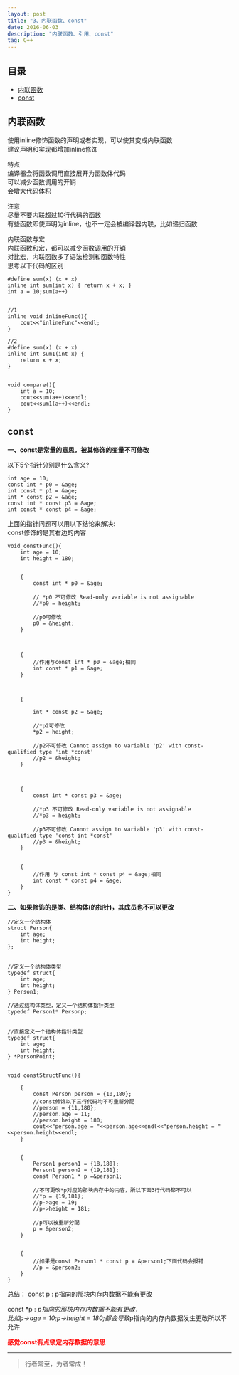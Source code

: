 ```yaml
---
layout: post
title: "3、内联函数、const"
date: 2016-06-03
description: "内联函数、引用、const"
tag: C++
---
```












## 目录

* [内联函数](#content1)
* [const](#content2)






<!-- ************************************************ -->
## <a id="content1"></a>内联函数

使用inline修饰函数的声明或者实现，可以使其变成内联函数     
建议声明和实现都增加inline修饰

特点    
编译器会将函数调用直接展开为函数体代码     
可以减少函数调用的开销     
会增大代码体积     

注意     
尽量不要内联超过10行代码的函数     
有些函数即使声明为inline，也不一定会被编译器内联，比如递归函数    

内联函数与宏     
内联函数和宏，都可以减少函数调用的开销   
对比宏，内联函数多了语法检测和函数特性   
思考以下代码的区别   

```
#define sum(x) (x + x)    
inline int sum(int x) { return x + x; }  
int a = 10;sum(a++)
```
 

```

//1
inline void inlineFunc(){
    cout<<"inlineFunc"<<endl;
}

//2
#define sum(x) (x + x)
inline int sum1(int x) {
    return x + x;
}


void compare(){
    int a = 10;
    cout<<sum(a++)<<endl;
    cout<<sum1(a++)<<endl;
}

```

<!-- ************************************************ -->
## <a id="content2"></a>const

**一、const是常量的意思，被其修饰的变量不可修改**        

以下5个指针分别是什么含义?   

```     
int age = 10;        
const int * p0 = &age;        
int const * p1 = &age;        
int * const p2 = &age;        
const int * const p3 = &age;        
int const * const p4 = &age;  
```      

上面的指针问题可以用以下结论来解决:        
const修饰的是其右边的内容        


```
void constFunc(){
    int age = 10;
    int height = 180;
    
    
    {
        const int * p0 = &age;
        
        // *p0 不可修改 Read-only variable is not assignable
        //*p0 = height;
        
        //p0可修改
        p0 = &height;
    }
    
    
    
    {
        //作用与const int * p0 = &age;相同
        int const * p1 = &age;
    }
    
    
    
    {
        
        int * const p2 = &age;
        
        //*p2可修改
        *p2 = height;
        
        //p2不可修改 Cannot assign to variable 'p2' with const-qualified type 'int *const'
        //p2 = &height;
    }
    
    
    
    {
        const int * const p3 = &age;
        
        //*p3 不可修改 Read-only variable is not assignable
        //*p3 = height;
        
        //p3不可修改 Cannot assign to variable 'p3' with const-qualified type 'const int *const'
        //p3 = &height;
    }
    
    
    {
        //作用 与 const int * const p4 = &age;相同
        int const * const p4 = &age;
    }
}
```

**二、如果修饰的是类、结构体(的指针)，其成员也不可以更改**        


```
//定义一个结构体
struct Person{
    int age;
    int height;
};


//定义一个结构体类型
typedef struct{
    int age;
    int height;
} Person1;

//通过结构体类型，定义一个结构体指针类型
typedef Person1* Personp;


//直接定义一个结构体指针类型
typedef struct{
    int age;
    int height;
} *PersonPoint;


void constStructFunc(){
    
    {
        const Person person = {10,180};
        //const修饰以下三行代码均不可重新分配
        //person = {11,180};
        //person.age = 11;
        //person.height = 180;
        cout<<"person.age = "<<person.age<<endl<<"person.height = "<<person.height<<endl;
    }
    
    
    {
        Person1 person1 = {18,180};
        Person1 person2 = {19,181};
        const Person1 * p =&person1;
        
        //不可更改*p对应的那块内存中的内容，所以下面3行代码都不可以
        //*p = {19,181};
        //p->age = 19;
        //p->height = 181;
        
        //p可以被重新分配
        p = &person2;
    }
    
    
    {
        //如果是const Person1 * const p = &person1;下面代码会报错
        //p = &person2;
    }
}
```

总结：
const p  : p指向的那块内存内数据不能有更改

const *p : *p指向的那块内存内数据不能有更改，       
比如p->age = 10;p->height = 180;都会导致*p指向的内存内数据发生更改所以不允许       

<span style="color:red;font-weight:bold">感觉const有点锁定内存数据的意思</span>



----------
>  行者常至，为者常成！


